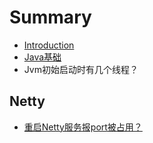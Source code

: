 # Summary

* [Introduction](README.md)
* [Java基础](chapter1.md)
* Jvm初始启动时有几个线程？

## Netty
* [重启Netty服务报port被占用？](重启netty服务报port被占用？.md)

